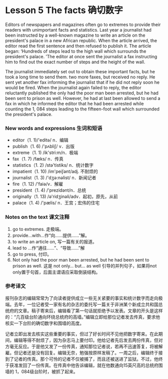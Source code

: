 # Lesson 5 The facts 确切数字
Editors of newspapers and magazines often go to extremes to provide their readers with unimportant facts and statistics. Last year a journalist had been instructed by a well-known magazine to write an article on the president's palace in a new African republic. When the article arrived, the editor read the first sentence and then refused to publish it. The article began: ‘Hundreds of steps lead to the high wall which surrounds the president's palace. ’The editor at once sent the journalist a fax instructing him to find out the exact number of steps and the height of the wall.

The journalist immediately set out to obtain these important facts, but he took a long time to send them. two more faxes, but received no reply. He sent yet another fax informing the journalist that if he did not reply soon he would be fired. When the journalist again failed to reply, the editor reluctantly published the only had the poor man been arrested, but he had been sent to prison as well. However, he had at last been allowed to send a fax in which he informed the editor that he had been arrested while counting the 1, 084 steps leading to the fifteen-foot wall which surrounded the president's palace.

### New words and expressions 生词和短语

* editor（1. 1)/'editə/ n．编辑
* publish（1. 6) /'pʌbliʃ/ v．出版
* extreme（1. 1) /ik'stri:m/n．极端
* fax（1. 7) /fæks/ n．传真
* statistics（1. 2) /stə'tistiks/ n．统计数字
* impatient（1. 10) /im'peiʃənt/adj. 不耐烦的
* journalist（1. 3) /'dʒә:nəlist/ n．新闻记者
* fire（1. 12) /'faiə/v．解雇
* president（1. 4) /'prezidənt/n．总统
* originally（1. 13) /ə'ridʒinəli/adv．起初，原先，从前
* palace（1. 4) /'pælis/ n．王宫；宏伟的住宅

### Notes on the text 课文注释

1. go to extremes. 走极端。
2. provide…with…作“向……提供……”解。
3. to write an article on, 写一篇有关的报道。
4. lead to …作“通往……”、“导致……”解
5. go to press, 付印。
6. Not only had the poor man been arrested, but he had been sent to prison as well. 这是 not only… but… as well 引导的并列句子，如果将not only置于句首，后面主谓语应采取倒装结构。

### 参考译文

报刊杂志的编辑常常为了向读者提供成立一些无关紧要的事实和统计数字而走向极端。去年，一位记者受一家有名的杂志的委托写一篇关于非洲某个新成立共和国总统府的文章。稿子寄来后，编辑看了第一句话就拒绝予以发表。文章的开头是这样的：“几百级台阶通向环绕总统府的高墙。”编辑立即给那位记者发去传真，要求他核实一下台阶的确切数字和围墙的高度。

记者立即出发去核实这些重要的事实，但过了好长时间不见他把数字寄来。在此期间，编辑等得不耐烦了，因为杂志马上要付印。他给记者先后发去两份传真，但对方毫无反应。于是他又发了一份传真，通知那位记者说，若再不迅速答复，将被解雇。但记者还是没有回复。编辑无奈，勉强按原样发稿了。一周之后，编辑终于接到了记者的传真。那个可怜的记者不仅被捕了，而且还被送进了监狱。不过，他终于获准发回了一份传真。在传真中他告诉编辑，就在他数通向15英尺高的总统府围墙的 1，084级台阶时，被抓了起来。

